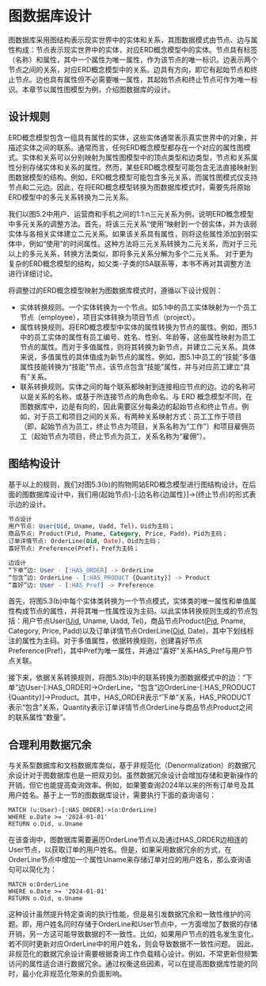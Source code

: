 # 图数据库设计
图数据库采用图结构表示现实世界中的实体和关系，其图数据模式由节点、边与属性构成：节点表示现实世界中的实体，对应ERD概念模型中的实体。节点具有标签（名称）和属性，其中一个属性为唯一属性，作为该节点的唯一标识。边表示两个节点之间的关系，对应ERD概念模型中的关系。边具有方向，即它有起始节点和终止节点。边也具有属性但不必需要唯一属性，其起始节点和终止节点可作为唯一标识。本章节以属性图模型为例，介绍图数据库的设计。

## 设计规则

ERD概念模型包含一组具有属性的实体，这些实体通常表示真实世界中的对象，并描述实体之间的联系。通常而言，任何ERD概念模型都存在一个对应的属性图模式。实体和关系可以分别映射为属性图模型中的顶点类型和边类型，节点和关系属性分别存储实体和关系的属性。然而，某些ERD概念模型可能包含无法直接映射到图数据模型的结构。例如，ERD概念模型可能包含多元关系，而属性图模式仅支持节点和二元边。因此，在将ERD概念模型转换为图数据库模式时，需要先将原始ERD模型中的多元关系转换为二元关系。

我们以图5.2中用户、运营商和手机之间的1:1:n三元关系为例，说明ERD概念模型中多元关系的调整方法。首先，将该三元关系“使用”映射到一个弱实体，并为该弱实体与各相关实体建立二元关系。如果该关系具有属性，则将这些属性添加到弱实体中，例如“使用”的时间属性。这种方法将三元关系转换为二元关系，而对于三元以上的多元关系，转换方法类似，即将多元关系分解为多个二元关系。
对于更为复杂的ERD概念模型的结构，如父类-子类的ISA联系等，本书不再对其调整方法进行详细讨论。

将调整过的ERD概念模型映射为图数据库模式时，遵循以下设计规则：
- 实体转换规则。一个实体转换为一个节点。如5.1中的员工实体映射为一个员工节点（employee），项目实体转换为项目节点（project）。
- 属性转换规则。将ERD概念模型中实体的属性转换为节点的属性。例如，图5.1中的员工实体的属性有员工编号、姓名、性别、年龄等，这些属性映射为员工节点的属性。而对于多值属性，则将其转换为新节点，并建立二元关系。具体来说，多值属性的具体值成为新节点的属性。例如，图5.1中员工的“技能”多值属性技能转换为“技能”节点，该节点包含“技能”属性，并与对应员工建立“具有”关系。
- 联系转换规则。实体之间的每个联系都映射到连接相应节点的边。边的名称可以是关系的名称，或基于所连接节点的角色命名。与 ERD 概念模型不同，在图数据库中，边是有向的，因此需要区分每条边的起始节点和终止节点。例如，对于员工和项目之间的关系，有两种关系映射方式：员工工作于项目（即，起始节点为员工，终止节点为项目，关系名称为“工作”）和项目雇佣员工（起始节点为项目，终止节点为员工，关系名称为“雇佣”）。
<!-- 在图 2 中，节点的属性写在节点矩形的底部，从（带下划线的）键属性开始。如果存在边的属性，则将其写在边名称后的括号中。如果存在属性的约束，则将其写在属性名称后。 -->
<!-- 将ERD概念模型转换为图数据库模型包含两个步骤：调整ERD以适配图数据库模型；将调整后的ERD转换为图数据库模型。
 -->

## 图结构设计
基于以上的规则，我们对图5.3(b)的购物网站ERD概念模型进行图结构设计。在后面的图数据库设计中，我们用(起始节点)-[:边名称{边属性}]->(终止节点)的形式表示边的设计。
```SQL
节点设计
用户节点: User(Uid, Uname, Uadd, Tel)，Uid为主码；
商品节点: Product(Pid, Pname, Category, Price, Padd)，Pid为主码；
订单详情节点: OrderLine(Oid, Date)，Oid为主码；
喜好节点: Preference(Pref)，Pref为主码；

边设计
“下单”边: User - [:HAS_ORDER] -> OrderLine
“包含”边: OrderLine - [:HAS_PRODUCT {Quantity}] -> Product
“喜好”边: User - [:HAS_Pref] -> Preference
```

首先，将图5.3(b)中每个实体类转换为一个节点模式，实体类的唯一属性和单值属性构成节点的属性，并将其唯一性属性设为主码。以此实体转换规则生成的节点包括：用户节点User(<u>Uid</u>, Uname, Uadd, Tel)，商品节点Product(<u>Pid</u>, Pname, Category, Price, Padd)以及订单详情节点OrderLine(<u>Oid</u>, Date)，其中下划线标注的属性为主码。对于多值属性，依据转换规则，创建喜好节点Preference(Pref)，其中Pref为唯一属性，并通过“喜好”关系HAS_Pref与用户节点关联。

接下来，依据关系转换规则，将图5.3(b)中的联系转换为图数据模式中的边：“下单”边User-[:HAS_ORDER]->OrderLine，“包含”边OrderLine-[:HAS_PRODUCT {Quantity}]->Product。其中，HAS_ORDER表示“下单”关系，HAS_PRODUCT表示“包含”关系，Quantity表示订单详情节点OrderLine与商品节点Product之间的联系属性“数量”。

## 合理利用数据冗余
与关系型数据库和文档数据库类似，基于非规范化（Denormalization）的数据冗余设计对于图数据库也是一把双刃剑。虽然数据冗余设计会增加存储和更新操作的开销，但它也能提高查询效率。例如，如果要查询2024年以来的所有订单号及其用户姓名。基于上一节的图数据库设计，需要执行下面的查询语句：
```cypher
MATCH (u:User)-[:HAS_ORDER]->(o:OrderLine)
WHERE o.Date >= '2024-01-01'
RETURN o.Oid, u.Uname
```

在该查询中，图数据库需要遍历OrderLine节点以及通过HAS_ORDER边相连的User节点，以获取订单的用户姓名。但是，如果采用数据冗余的方式，在OrderLine节点中增加一个属性Uname来存储订单对应的用户姓名，那么查询语句可以简化为：
```cypher
MATCH o:OrderLine
WHERE o.Date >= '2024-01-01'
RETURN o.Oid, o.Uname
```
<!-- 规范化原则指导了关系型数据库中的数据如何被分割成表以及这些表如何相互链接。例如，实现第三范式（3NF）通常涉及消除传递依赖，以确保每个非主码属性仅依赖于主码。这种结构化的方法在关系数据库中帮助维护一致性，并促进更简单的数据管理。
然而，在图数据库中，关系型数据库中的规范化原则有时会导致效率低下，特别是在涉及大型和互联数据集的场景中。在关系数据库中将数据分割成单独表的传统方法，并不总是与图数据库的本质相契合，图数据库的重点在于数据点之间的关系，而不仅仅是数据本身。 -->
<!-- 反规范化虽然在提高图数据库的性能和查询效率方面具有优势，但也伴随着一系列权衡。关键挑战在于找到适当的平衡，以最大化效率而不对数据库管理的其他方面产生不利影响。 -->
这种设计虽然提升特定查询的执行性能，但是易引发数据冗余和一致性维护的问题。即，用户姓名同时存储于OrderLine和User节点中，一方面增加了数据的存储开销，另一方这可能导致数据的不一致性。比如，如果用户节点的姓名发生变化，若不同时更新对应OrderLine中的用户姓名，则会导致数据不一致性问题。
因此，非规范化的数据冗余设计需要根据查询工作负载精心设计。例如，不常更新但频繁访问的属性适合进行数据冗余。通过权衡这些因素，可以在提高图数据库性能的同时，最小化非规范化带来的负面影响。

